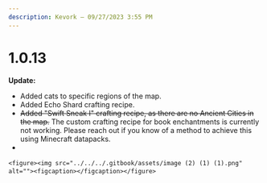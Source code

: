 ```yaml
---
description: Kevork — 09/27/2023 3:55 PM
---
```


# 1.0.13

**Update:**

* Added cats to specific regions of the map.
* Added Echo Shard crafting recipe.
* ~~Added "Swift Sneak I" crafting recipe, as there are no Ancient Cities in the map.~~ The custom crafting recipe for book enchantments is currently not working. Please reach out if you know of a method to achieve this using Minecraft datapacks.
*

    <figure><img src="../../../.gitbook/assets/image (2) (1) (1).png" alt=""><figcaption></figcaption></figure>
